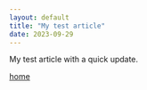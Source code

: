 ```yaml
---
layout: default
title: "My test article"
date: 2023-09-29
---
```


My test article with a quick update.

[home](/)
